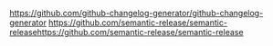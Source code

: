 https://github.com/github-changelog-generator/github-changelog-generator
https://github.com/semantic-release/semantic-releasehttps://github.com/semantic-release/semantic-release
